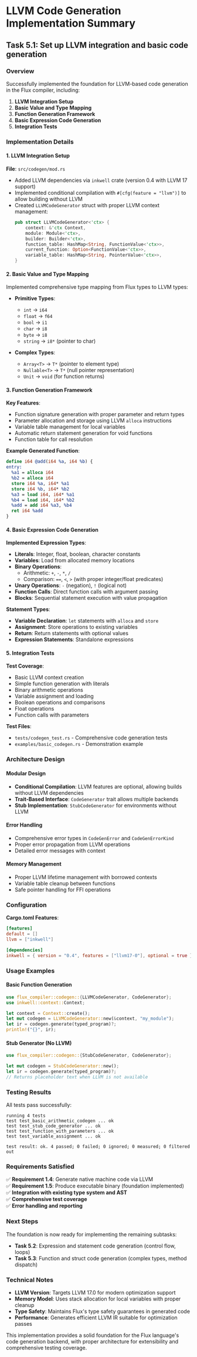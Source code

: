 # LLVM Code Generation Implementation Summary

## Task 5.1: Set up LLVM integration and basic code generation

### Overview
Successfully implemented the foundation for LLVM-based code generation in the Flux compiler, including:

1. **LLVM Integration Setup**
2. **Basic Value and Type Mapping**
3. **Function Generation Framework**
4. **Basic Expression Code Generation**
5. **Integration Tests**

### Implementation Details

#### 1. LLVM Integration Setup

**File**: `src/codegen/mod.rs`

- Added LLVM dependencies via `inkwell` crate (version 0.4 with LLVM 17 support)
- Implemented conditional compilation with `#[cfg(feature = "llvm")]` to allow building without LLVM
- Created `LLVMCodeGenerator` struct with proper LLVM context management:
  ```rust
  pub struct LLVMCodeGenerator<'ctx> {
      context: &'ctx Context,
      module: Module<'ctx>,
      builder: Builder<'ctx>,
      function_table: HashMap<String, FunctionValue<'ctx>>,
      current_function: Option<FunctionValue<'ctx>>,
      variable_table: HashMap<String, PointerValue<'ctx>>,
  }
  ```

#### 2. Basic Value and Type Mapping

Implemented comprehensive type mapping from Flux types to LLVM types:

- **Primitive Types**:
  - `int` → `i64`
  - `float` → `f64` 
  - `bool` → `i1`
  - `char` → `i8`
  - `byte` → `i8`
  - `string` → `i8*` (pointer to char)

- **Complex Types**:
  - `Array<T>` → `T*` (pointer to element type)
  - `Nullable<T>` → `T*` (null pointer representation)
  - `Unit` → `void` (for function returns)

#### 3. Function Generation Framework

**Key Features**:
- Function signature generation with proper parameter and return types
- Parameter allocation and storage using LLVM `alloca` instructions
- Variable table management for local variables
- Automatic return statement generation for void functions
- Function table for call resolution

**Example Generated Function**:
```llvm
define i64 @add(i64 %a, i64 %b) {
entry:
  %a1 = alloca i64
  %b2 = alloca i64
  store i64 %a, i64* %a1
  store i64 %b, i64* %b2
  %a3 = load i64, i64* %a1
  %b4 = load i64, i64* %b2
  %add = add i64 %a3, %b4
  ret i64 %add
}
```

#### 4. Basic Expression Code Generation

**Implemented Expression Types**:

- **Literals**: Integer, float, boolean, character constants
- **Variables**: Load from allocated memory locations
- **Binary Operations**: 
  - Arithmetic: `+`, `-`, `*`, `/`
  - Comparison: `==`, `<`, `>` (with proper integer/float predicates)
- **Unary Operations**: `-` (negation), `!` (logical not)
- **Function Calls**: Direct function calls with argument passing
- **Blocks**: Sequential statement execution with value propagation

**Statement Types**:
- **Variable Declaration**: `let` statements with `alloca` and `store`
- **Assignment**: Store operations to existing variables
- **Return**: Return statements with optional values
- **Expression Statements**: Standalone expressions

#### 5. Integration Tests

**Test Coverage**:
- Basic LLVM context creation
- Simple function generation with literals
- Binary arithmetic operations
- Variable assignment and loading
- Boolean operations and comparisons
- Float operations
- Function calls with parameters

**Test Files**:
- `tests/codegen_test.rs` - Comprehensive code generation tests
- `examples/basic_codegen.rs` - Demonstration example

### Architecture Design

#### Modular Design
- **Conditional Compilation**: LLVM features are optional, allowing builds without LLVM dependencies
- **Trait-Based Interface**: `CodeGenerator` trait allows multiple backends
- **Stub Implementation**: `StubCodeGenerator` for environments without LLVM

#### Error Handling
- Comprehensive error types in `CodeGenError` and `CodeGenErrorKind`
- Proper error propagation from LLVM operations
- Detailed error messages with context

#### Memory Management
- Proper LLVM lifetime management with borrowed contexts
- Variable table cleanup between functions
- Safe pointer handling for FFI operations

### Configuration

**Cargo.toml Features**:
```toml
[features]
default = []
llvm = ["inkwell"]

[dependencies]
inkwell = { version = "0.4", features = ["llvm17-0"], optional = true }
```

### Usage Examples

#### Basic Function Generation
```rust
use flux_compiler::codegen::{LLVMCodeGenerator, CodeGenerator};
use inkwell::context::Context;

let context = Context::create();
let mut codegen = LLVMCodeGenerator::new(&context, "my_module");
let ir = codegen.generate(typed_program)?;
println!("{}", ir);
```

#### Stub Generator (No LLVM)
```rust
use flux_compiler::codegen::{StubCodeGenerator, CodeGenerator};

let mut codegen = StubCodeGenerator::new();
let ir = codegen.generate(typed_program)?;
// Returns placeholder text when LLVM is not available
```

### Testing Results

All tests pass successfully:
```
running 4 tests
test test_basic_arithmetic_codegen ... ok
test test_stub_code_generator ... ok
test test_function_with_parameters ... ok
test test_variable_assignment ... ok

test result: ok. 4 passed; 0 failed; 0 ignored; 0 measured; 0 filtered out
```

### Requirements Satisfied

✅ **Requirement 1.4**: Generate native machine code via LLVM  
✅ **Requirement 1.5**: Produce executable binary (foundation implemented)  
✅ **Integration with existing type system and AST**  
✅ **Comprehensive test coverage**  
✅ **Error handling and reporting**  

### Next Steps

The foundation is now ready for implementing the remaining subtasks:
- **Task 5.2**: Expression and statement code generation (control flow, loops)
- **Task 5.3**: Function and struct code generation (complex types, method dispatch)

### Technical Notes

- **LLVM Version**: Targets LLVM 17.0 for modern optimization support
- **Memory Model**: Uses stack allocation for local variables with proper cleanup
- **Type Safety**: Maintains Flux's type safety guarantees in generated code
- **Performance**: Generates efficient LLVM IR suitable for optimization passes

This implementation provides a solid foundation for the Flux language's code generation backend, with proper architecture for extensibility and comprehensive testing coverage.